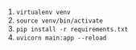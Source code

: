 1. `virtualenv venv`
1. `source venv/bin/activate`
1. `pip install -r requirements.txt`
1. `uvicorn main:app --reload`